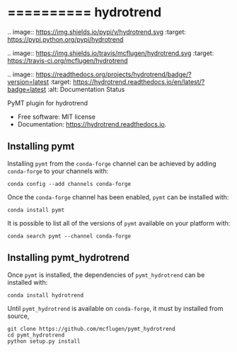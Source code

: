 ==========
hydrotrend
==========


.. image:: https://img.shields.io/pypi/v/hydrotrend.svg
        :target: https://pypi.python.org/pypi/hydrotrend

.. image:: https://img.shields.io/travis/mcflugen/hydrotrend.svg
        :target: https://travis-ci.org/mcflugen/hydrotrend

.. image:: https://readthedocs.org/projects/hydrotrend/badge/?version=latest
        :target: https://hydrotrend.readthedocs.io/en/latest/?badge=latest
        :alt: Documentation Status


PyMT plugin for hydrotrend


* Free software: MIT license
* Documentation: https://hydrotrend.readthedocs.io.


Installing pymt
---------------

Installing `pymt` from the `conda-forge` channel can be achieved by adding
`conda-forge` to your channels with:

```
conda config --add channels conda-forge
```

Once the `conda-forge` channel has been enabled, `pymt` can be installed with:

```
conda install pymt
```

It is possible to list all of the versions of `pymt` available on your platform with:

```
conda search pymt --channel conda-forge
```

Installing pymt_hydrotrend
--------------------------

Once `pymt` is installed, the dependencies of `pymt_hydrotrend` can
be installed with:

```
conda install hydrotrend
```

Until `pymt_hydrotrend` is available on `conda-forge`, it must
by installed from source,

```
git clone https://github.com/mcflugen/pymt_hydrotrend
cd pymt_hydrotrend
python setup.py install
```
